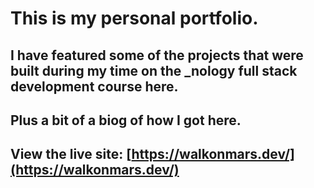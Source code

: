 # This is my personal portfolio.

## I have featured some of the projects that were built during my time on the \_nology full stack development course here.
## Plus a bit of a biog of how I got here.

## View the live site: [https://walkonmars.dev/](https://walkonmars.dev/)
